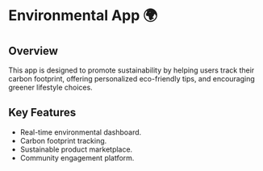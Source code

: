 # Environmental App 🌍

## Overview
This app is designed to promote sustainability by helping users track their carbon footprint, offering personalized eco-friendly tips, and encouraging greener lifestyle choices.

## Key Features
- Real-time environmental dashboard.
- Carbon footprint tracking.
- Sustainable product marketplace.
- Community engagement platform.
